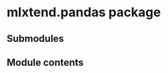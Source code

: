 mlxtend.pandas package
======================

Submodules
----------

Module contents
---------------
